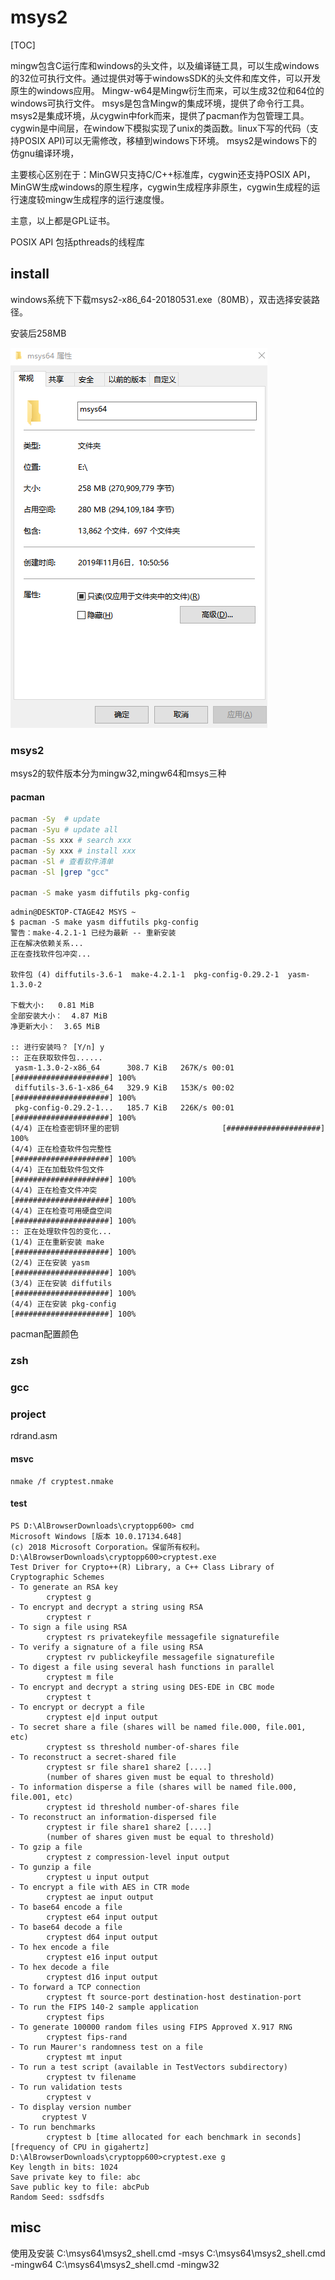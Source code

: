# msys2

[TOC]

mingw包含C运行库和windows的头文件，以及编译链工具，可以生成windows的32位可执行文件。通过提供对等于windowsSDK的头文件和库文件，可以开发原生的windows应用。
Mingw-w64是Mingw衍生而来，可以生成32位和64位的windows可执行文件。
msys是包含Mingw的集成环境，提供了命令行工具。
msys2是集成环境，从cygwin中fork而来，提供了pacman作为包管理工具。
cygwin是中间层，在window下模拟实现了unix的类函数。linux下写的代码（支持POSIX API)可以无需修改，移植到windows下环境。 
msys2是windows下的仿gnu编译环境，

主要核心区别在于：MinGW只支持C/C++标准库，cygwin还支持POSIX API， MinGW生成windows的原生程序，cygwin生成程序非原生，cygwin生成程的运行速度较mingw生成程序的运行速度慢。

主意，以上都是GPL证书。

POSIX API 包括pthreads的线程库

## install
windows系统下下载msys2-x86_64-20180531.exe（80MB），双击选择安装路径。

安装后258MB

![1573008822107](1573008822107.png)



### msys2

msys2的软件版本分为mingw32,mingw64和msys三种



#### pacman
``` bash
pacman -Sy  # update
pacman -Syu # update all
pacman -Ss xxx # search xxx
pacman -Sy xxx # install xxx
pacman -Sl # 查看软件清单
pacman -Sl |grep "gcc"

pacman -S make yasm diffutils pkg-config
```
```
admin@DESKTOP-CTAGE42 MSYS ~
$ pacman -S make yasm diffutils pkg-config
警告：make-4.2.1-1 已经为最新 -- 重新安装
正在解决依赖关系...
正在查找软件包冲突...

软件包 (4) diffutils-3.6-1  make-4.2.1-1  pkg-config-0.29.2-1  yasm-1.3.0-2

下载大小:   0.81 MiB
全部安装大小：  4.87 MiB
净更新大小：  3.65 MiB

:: 进行安装吗？ [Y/n] y
:: 正在获取软件包......
 yasm-1.3.0-2-x86_64      308.7 KiB   267K/s 00:01 [#####################] 100%
 diffutils-3.6-1-x86_64   329.9 KiB   153K/s 00:02 [#####################] 100%
 pkg-config-0.29.2-1...   185.7 KiB   226K/s 00:01 [#####################] 100%
(4/4) 正在检查密钥环里的密钥                       [#####################] 100%
(4/4) 正在检查软件包完整性                         [#####################] 100%
(4/4) 正在加载软件包文件                           [#####################] 100%
(4/4) 正在检查文件冲突                             [#####################] 100%
(4/4) 正在检查可用硬盘空间                         [#####################] 100%
:: 正在处理软件包的变化...
(1/4) 正在重新安装 make                            [#####################] 100%
(2/4) 正在安装 yasm                                [#####################] 100%
(3/4) 正在安装 diffutils                           [#####################] 100%
(4/4) 正在安装 pkg-config                          [#####################] 100%
```
pacman配置颜色

### zsh

### gcc



### project


rdrand.asm
#### msvc

```
nmake /f cryptest.nmake
```
#### test

```
PS D:\AlBrowserDownloads\cryptopp600> cmd
Microsoft Windows [版本 10.0.17134.648]
(c) 2018 Microsoft Corporation。保留所有权利。
D:\AlBrowserDownloads\cryptopp600>cryptest.exe
Test Driver for Crypto++(R) Library, a C++ Class Library of Cryptographic Schemes
- To generate an RSA key
        cryptest g
- To encrypt and decrypt a string using RSA
        cryptest r
- To sign a file using RSA
        cryptest rs privatekeyfile messagefile signaturefile
- To verify a signature of a file using RSA
        cryptest rv publickeyfile messagefile signaturefile
- To digest a file using several hash functions in parallel
        cryptest m file
- To encrypt and decrypt a string using DES-EDE in CBC mode
        cryptest t
- To encrypt or decrypt a file
        cryptest e|d input output
- To secret share a file (shares will be named file.000, file.001, etc)
        cryptest ss threshold number-of-shares file
- To reconstruct a secret-shared file
        cryptest sr file share1 share2 [....]
        (number of shares given must be equal to threshold)
- To information disperse a file (shares will be named file.000, file.001, etc)
        cryptest id threshold number-of-shares file
- To reconstruct an information-dispersed file
        cryptest ir file share1 share2 [....]
        (number of shares given must be equal to threshold)
- To gzip a file
        cryptest z compression-level input output
- To gunzip a file
        cryptest u input output
- To encrypt a file with AES in CTR mode
        cryptest ae input output
- To base64 encode a file
        cryptest e64 input output
- To base64 decode a file
        cryptest d64 input output
- To hex encode a file
        cryptest e16 input output
- To hex decode a file
        cryptest d16 input output
- To forward a TCP connection
        cryptest ft source-port destination-host destination-port
- To run the FIPS 140-2 sample application
        cryptest fips
- To generate 100000 random files using FIPS Approved X.917 RNG
        cryptest fips-rand
- To run Maurer's randomness test on a file
        cryptest mt input
- To run a test script (available in TestVectors subdirectory)
        cryptest tv filename
- To run validation tests
        cryptest v
- To display version number
       cryptest V
- To run benchmarks
        cryptest b [time allocated for each benchmark in seconds] [frequency of CPU in gigahertz]
D:\AlBrowserDownloads\cryptopp600>cryptest.exe g
Key length in bits: 1024
Save private key to file: abc
Save public key to file: abcPub
Random Seed: ssdfsdfs
```



## misc

使用及安装
C:\msys64\msys2_shell.cmd -msys
C:\msys64\msys2_shell.cmd -mingw64
C:\msys64\msys2_shell.cmd -mingw32